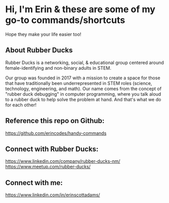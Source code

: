 # Hi, I'm Erin & these are some of my go-to commands/shortcuts

Hope they make your life easier too!

## About Rubber Ducks

Rubber Ducks is a networking, social, & educational group centered around female-identifying and non-binary adults in STEM.

Our group was founded in 2017 with a mission to create a space for those that have traditionally been underrepresented in STEM roles (science, technology, engineering, and math). Our name comes from the concept of "rubber duck debugging" in computer programming, where you talk aloud to a rubber duck to help solve the problem at hand. And that's what we do for each other!

## Reference this repo on Github:

https://github.com/erincodes/handy-commands

## Connect with Rubber Ducks:

https://www.linkedin.com/company/rubber-ducks-nm/
https://www.meetup.com/rubber-ducks/

## Connect with me:

https://www.linkedin.com/in/erinscottadams/
